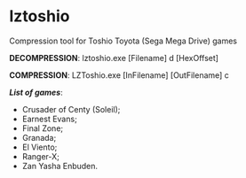 # lztoshio
Compression tool for Toshio Toyota (Sega Mega Drive) games

**DECOMPRESSION**: lztoshio.exe [Filename] d [HexOffset]

**COMPRESSION**: LZToshio.exe [InFilename] [OutFilename] c

***List of games***:
 - Crusader of Centy (Soleil);
 - Earnest Evans;
 - Final Zone;
 - Granada;
 - El Viento;
 - Ranger-X;
 - Zan Yasha Enbuden.
